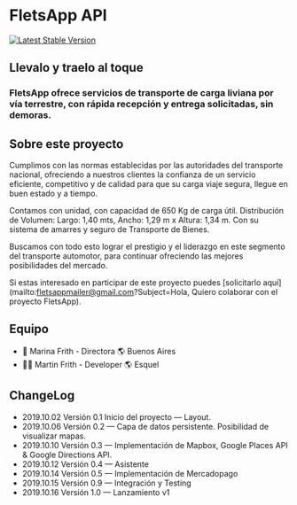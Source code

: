 # FletsApp API

[![Latest Stable Version](https://fletsapp.herokuapp.com/assets/android-chrome-192x192.png)](https://fletsapp.herokuapp.com)

## Llevalo y traelo al toque
### FletsApp ofrece servicios de transporte de carga liviana por vía terrestre, con rápida recepción y entrega solicitadas, sin demoras.

## Sobre este proyecto

Cumplimos con las normas establecidas por las autoridades del transporte nacional, ofreciendo a nuestros clientes la confianza de un servicio eficiente, competitivo y de calidad para que su carga viaje segura, llegue en buen estado y a tiempo.

Contamos con unidad, con capacidad de 650 Kg de carga útil. Distribución de Volumen: Largo: 1,40 mts, Ancho: 1,29 m x Altura: 1,34 m. Con su sistema de amarres y seguro de Transporte de Bienes.

Buscamos con todo esto lograr el prestigio y el liderazgo en este segmento del transporte automotor, para continuar ofreciendo las mejores posibilidades del mercado.

Si estas interesado en participar de este proyecto puedes [solicitarlo aquí](mailto:fletsappmailer@gmail.com?Subject=Hola, Quiero colaborar con el proyecto FletsApp).

## Equipo
- ‍👩‍ Marina Frith - Directora 🌎 Buenos Aires 
- 👨🏻‍ ‍‍Martin Frith - Developer 🌎 Esquel

## ChangeLog
- 2019.10.02 Versión 0.1  Inicio del proyecto — Layout.
- 2019.10.06 Versión 0.2 — Capa de datos persistente. Posibilidad de visualizar mapas.
- 2019.10.10 Versión 0.3 — Implementación de Mapbox, Google Places API & Google Directions API.
- 2019.10.12 Versión 0.4 — Asistente 
- 2019.10.14 Versión 0.5 — Implementación de Mercadopago
- 2019.10.15 Versión 0.9 — Integración y Testing
- 2019.10.16 Versión 1.0 — Lanzamiento v1